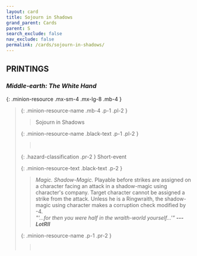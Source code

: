 ```yaml
---
layout: card
title: Sojourn in Shadows
grand_parent: Cards
parent: S
search_exclude: false
nav_exclude: false
permalink: /cards/sojourn-in-shadows/
---
```


## PRINTINGS


### _Middle-earth: The White Hand_

{: .minion-resource .mx-sm-4 .mx-lg-8 .mb-4 }
> {: .minion-resource-name .mb-4 .p-1 .pl-2 }
> > <div class="hazard-mp"></div>
> > <div class="card-name">Sojourn in Shadows</div>
>
> {: .minion-resource-name .black-text .p-1 .pl-2 }
> > &nbsp;
>
> {: .hazard-classification .pr-2 }
> Short-event
>
> {: .minion-resource-text .black-text .p-2 }
> > _Magic._ _Shadow-_Magic.__ Playable before strikes are assigned on a character facing an attack in a shadow-magic using character's company. Target character cannot be assigned a strike from the attack. Unless he is a Ringwraith, the shadow-magic using character makes a corruption check modified by -4. <br>_"'...for then you were half in the wraith-world yourself...'"_ ***---LotRII*** 
> 
> {: .minion-resource-name .p-1 .pr-2 }
> > <div class="card-shield"></div>
> > <div class="card-corruption-white">&nbsp;</div>
